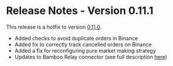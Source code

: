 # Release Notes - Version 0.11.1

This release is a hotfix to version [0.11.0](/release-notes/0.11.0).

* Added checks to avoid duplicate orders in Binance
* Added fix to correctly track cancelled orders on Binance
* Added a fix for reconfiguring pure market making strategy
* Updates to Bamboo Relay connector (see full description [here](https://github.com/hummingbot/hummingbot/pull/500))
